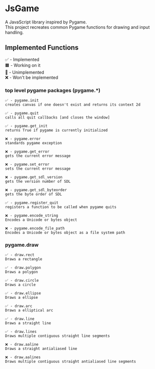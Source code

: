 # JsGame

A JavaScript library inspired by Pygame.  
This project recreates common Pygame functions for drawing and input handling.

## Implemented Functions

✅ - Implemented<br>
🟧 - Working on it<br>
🔳 - Unimplemented<br>
❌ - Won't be implemented<br>

### top level pygame packages (pygame.*)
```
✅ - pygame.init
creates canvas if one doesn't exist and returns its context 2d

✅ - pygame.quit
calls all quit callbacks [and closes the window]

✅ - pygame.get_init
returns True if pygame is currently initialized

❌ - pygame.error
standards pygame exception

❌ - pygame.get_error
gets the current error message

❌ - pygame.set_error
sets the current error message

❌ - pygame.get_sdl_version
gets the version number of SDL

❌ - pygame.get_sdl_byteorder
gets the byte order of SDL

✅ - pygame.register_quit
registers a function to be called when pygame quits

❌ - pygame.encode_string
Encodes a Unicode or bytes object

❌ - pygame.encode_file_path
Encodes a Unicode or bytes object as a file system path
```

### pygame.draw
```
✅ - draw.rect
Draws a rectangle

✅ - draw.polygon
Draws a polygon

✅ - draw.circle
Draws a circle

✅ - draw.ellipse
Draws a ellipse

✅ - draw.arc
Draws a elliptical arc

✅ - draw.line
Draws a straight line

✅ - draw.lines
Draws multiple contiguous straight line segments

❌ - draw.aaline
Draws a straight antialiased line

❌ - draw.aalines
Draws multiple contiguous straight antialiased line segments
```